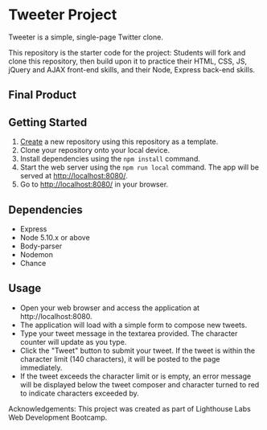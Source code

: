 # Tweeter Project

Tweeter is a simple, single-page Twitter clone.

This repository is the starter code for the project: Students will fork and clone this repository, then build upon it to practice their HTML, CSS, JS, jQuery and AJAX front-end skills, and their Node, Express back-end skills.

## Final Product


## Getting Started

1. [Create](https://docs.github.com/en/repositories/creating-and-managing-repositories/creating-a-repository-from-a-template) a new repository using this repository as a template.
2. Clone your repository onto your local device.
3. Install dependencies using the `npm install` command.
3. Start the web server using the `npm run local` command. The app will be served at <http://localhost:8080/>.
4. Go to <http://localhost:8080/> in your browser.

## Dependencies

- Express
- Node 5.10.x or above
- Body-parser
- Nodemon
- Chance


## Usage
* Open your web browser and access the application at http://localhost:8080.
* The application will load with a simple form to compose new tweets.
* Type your tweet message in the textarea provided. The character counter will update as you type.
* Click the "Tweet" button to submit your tweet. If the tweet is within the character limit (140 characters), it will be posted to the page immediately.
* If the tweet exceeds the character limit or is empty, an error message will be displayed below the tweet composer and character turned to red to indicate characters exceeded by.


Acknowledgements:
This project was created as part of Lighthouse Labs Web Development Bootcamp.
